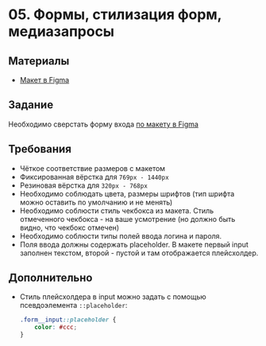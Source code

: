 # 05. Формы, стилизация форм, медиазапросы

## Материалы
* [Макет в Figma](https://www.figma.com/file/5S2nS3TX5tUIY9bzYIhIFm/Form-Style-%2F-Media-Queries?node-id=0%3A1)

## Задание
Необходимо сверстать форму входа [по макету в Figma](https://www.figma.com/file/5S2nS3TX5tUIY9bzYIhIFm/Form-Style-%2F-Media-Queries?node-id=0%3A1)


## Требования
* Чёткое соответствие размеров с макетом
* Фиксированная вёрстка для `769px - 1440px`
* Резиновая вёрстка для `320px - 768px`
* Необходимо соблюдать цвета, размеры шрифтов (тип шрифта можно оставить по умолчанию и не менять)
* Необходимо соблюсти стиль чекбокса из макета. Стиль отмеченного чекбокса - на ваше усмотрение (но должно быть видно, что чекбокс отмечен)
* Необходимо соблюсти типы полей ввода логина и пароля.
* Поля ввода должны содержать placeholder. В макете первый input заполнен текстом, второй - пустой и там отображается плейсхолдер. 


## Дополнительно
* Стиль плейсхолдера в input можно задать с помощью псевдоэлемента `::placeholder`:
    ```css
    .form__input::placeholder {
        color: #ccc;
    }
    ```
